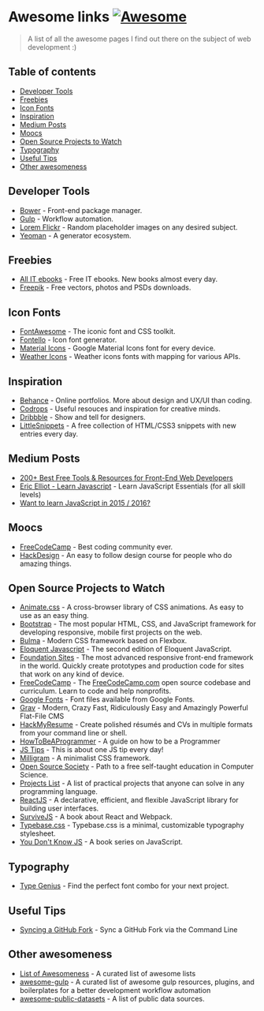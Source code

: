 # Awesome links [![Awesome](https://cdn.rawgit.com/sindresorhus/awesome/d7305f38d29fed78fa85652e3a63e154dd8e8829/media/badge.svg)](https://github.com/julianorafael/awesomeness)

> A list of all the awesome pages I find out there on the subject of web development :)

## Table of contents
- [Developer Tools](#developer-tools)
- [Freebies](#freebies)
- [Icon Fonts](#icon-fonts)
- [Inspiration](#inspiration)
- [Medium Posts](#medium-posts)
- [Moocs](#moocs)
- [Open Source Projects to Watch](#open-source-projects-to-watch)
- [Typography](#typography)
- [Useful Tips](#useful-tips)
- [Other awesomeness](#other-awesomeness)

## Developer Tools
- [Bower](http://bower.io/) - Front-end package manager.
- [Gulp](http://gulpjs.com/) - Workflow automation.
- [Lorem Flickr](http://loremflickr.com/) - Random placeholder images on any desired subject.
- [Yeoman](http://yeoman.io/) - A generator ecosystem.

## Freebies
- [All IT ebooks](http://www.allitebooks.com/) - Free IT ebooks. New books almost every day.
- [Freepik](http://www.freepik.com/) - Free vectors, photos and PSDs downloads.

## Icon Fonts
- [FontAwesome](https://fortawesome.github.io/Font-Awesome/) - The iconic font and CSS toolkit.
- [Fontello](http://fontello.com/) - Icon font generator.
- [Material Icons](https://design.google.com/icons/) - Google Material Icons font for every device.
- [Weather Icons](https://erikflowers.github.io/weather-icons/) - Weather icons fonts with mapping for various APIs.

## Inspiration
- [Behance](https://www.behance.net/) - Online portfolios. More about design and UX/UI than coding.
- [Codrops](http://tympanus.net/codrops/) - Useful resouces and inspiration for creative minds.
- [Dribbble](https://dribbble.com/) - Show and tell for designers.
- [LittleSnippets](http://littlesnippets.net/) - A free collection of HTML/CSS3 snippets with new entries every day.

## Medium Posts
- [200+ Best Free Tools & Resources for Front-End Web Developers](https://medium.com/@ti_asif/200-best-free-tools-resources-for-front-end-web-developers-3fb3c415a643#.bz4uaonfz)
- [Eric Elliot - Learn Javascript](https://medium.com/javascript-scene/learn-javascript-b631a4af11f2#.yp7y1oxnl) - Learn JavaScript Essentials (for all skill levels)
- [Want to learn JavaScript in 2015 / 2016?](https://medium.com/@_cmdv_/i-want-to-learn-javascript-in-2015-e96cd85ad225#.i13ignqlk)

## Moocs
- [FreeCodeCamp](http://www.freecodecamp.com/) - Best coding community ever.
- [HackDesign](https://hackdesign.org/) - An easy to follow design course for people who do amazing things.

## Open Source Projects to Watch
- [Animate.css](https://github.com/daneden/animate.css) - A cross-browser library of CSS animations. As easy to use as an easy thing.
- [Bootstrap](https://github.com/twbs/bootstrap) - The most popular HTML, CSS, and JavaScript framework for developing responsive, mobile first projects on the web.
- [Bulma](https://github.com/jgthms/bulma) - Modern CSS framework based on Flexbox.
- [Eloquent Javascript](https://github.com/marijnh/Eloquent-JavaScript) - The second edition of Eloquent JavaScript.
- [Foundation Sites](https://github.com/zurb/foundation-sites) - The most advanced responsive front-end framework in the world. Quickly create prototypes and production code for sites that work on any kind of device.
- [FreeCodeCamp](https://github.com/FreeCodeCamp/FreeCodeCamp) - The [FreeCodeCamp.com](http://FreeCodeCamp.com) open source codebase and curriculum. Learn to code and help nonprofits.
- [Google Fonts](https://github.com/google/fonts) - Font files available from Google Fonts.
- [Grav](https://github.com/getgrav/grav) - Modern, Crazy Fast, Ridiculously Easy and Amazingly Powerful Flat-File CMS
- [HackMyResume](https://github.com/hacksalot/HackMyResume) - Create polished résumés and CVs in multiple formats from your command line or shell.
- [HowToBeAProgrammer](https://github.com/braydie/HowToBeAProgrammer) - A guide on how to be a Programmer
- [JS Tips](https://github.com/loverajoel/jstips) - This is about one JS tip every day!
- [Milligram](https://github.com/milligram/milligram) - A minimalist CSS framework.
- [Open Source Society](https://github.com/open-source-society/computer-science) - Path to a free self-taught education in Computer Science.
- [Projects List](https://github.com/karan/Projects) - A list of practical projects that anyone can solve in any programming language.
- [ReactJS](https://github.com/facebook/react) - A declarative, efficient, and flexible JavaScript library for building user interfaces.
- [SurviveJS](https://github.com/survivejs/webpack_react) - A book about React and Webpack.
- [Typebase.css](http://devinhunt.github.io/typebase.css/) - Typebase.css is a minimal, customizable typography stylesheet.
- [You Don't Know JS](https://github.com/getify/You-Dont-Know-JS) - A book series on JavaScript.

## Typography
- [Type Genius](http://www.typegenius.com/) - Find the perfect font combo for your next project.

## Useful Tips
- [Syncing a GitHub Fork](http://www.sitepoint.com/quick-tip-synch-a-github-fork-via-the-command-line/) - Sync a GitHub Fork via the Command Line

## Other awesomeness
- [List of Awesomeness](https://github.com/sindresorhus/awesome) - A curated list of awesome lists
- [awesome-gulp](https://github.com/alferov/awesome-gulp) - A curated list of awesome gulp resources, plugins, and boilerplates for a better development workflow automation
- [awesome-public-datasets](https://github.com/caesar0301/awesome-public-datasets) - A list of public data sources.
